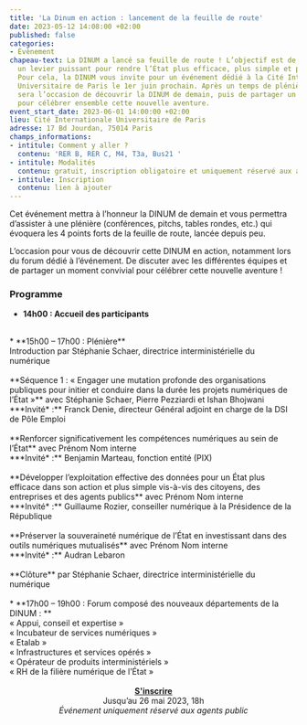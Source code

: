 ```yaml
---
title: 'La Dinum en action : lancement de la feuille de route'
date: 2023-05-12 14:08:00 +02:00
published: false
categories:
- Évènement
chapeau-text: La DINUM a lancé sa feuille de route ! L’objectif est de faire du numérique
  un levier puissant pour rendre l’État plus efficace, plus simple et plus souverain.
  Pour cela, la DINUM vous invite pour un événement dédié à la Cité Internationale
  Universitaire de Paris le 1er juin prochain. Après un temps de plénière, ce rendez-vous
  sera l’occasion de découvrir la DINUM de demain, puis de partager un moment convivial
  pour célébrer ensemble cette nouvelle aventure.
event_start_date: 2023-06-01 14:00:00 +02:00
lieu: Cité Internationale Universitaire de Paris
adresse: 17 Bd Jourdan, 75014 Paris
champs_informations:
- intitule: Comment y aller ?
  contenu: 'RER B, RER C, M4, T3a, Bus21 '
- intitule: Modalités
  contenu: gratuit, inscription obligatoire et uniquement réservé aux agents publics
- intitule: Inscription
  contenu: lien à ajouter
---
```


Cet événement mettra à l’honneur la DINUM de demain et vous permettra d’assister à une plénière (conférences, pitchs, tables rondes, etc.) qui évoquera les 4 points forts de la feuille de route, lancée depuis peu. 

L’occasion pour vous de découvrir cette DINUM en action, notamment lors du forum dédié à l’événement. De discuter avec les différentes équipes et de partager un moment convivial pour célébrer cette nouvelle aventure ! 

### Programme
* **14h00 : Accueil des participants**
<br>
* **15h00 – 17h00 : Plénière**
  <br>Introduction par Stéphanie Schaer, directrice interministérielle du numérique
<br>
<br>**Séquence 1 : « Engager une mutation profonde des organisations publiques pour initier et conduire dans la durée les projets numériques de l’État »** avec Stéphanie Schaer, Pierre Pezziardi et Ishan Bhojwani
  <br>***Invité* :** Franck Denie, directeur Général adjoint en charge de la DSI de Pôle Emploi
<br>
<br>**Renforcer significativement les compétences numériques au sein de l’État** avec Prénom Nom interne
  <br>***Invité* :** Benjamin Marteau, fonction entité (PIX)
<br>
<br>**Développer l’exploitation effective des données pour un État plus efficace dans son action et plus simple vis-à-vis des citoyens, des entreprises et des agents publics** avec Prénom Nom interne
  <br>***Invité* :** Guillaume Rozier, conseiller numérique à la Présidence de la République
<br>
<br>**Préserver la souveraineté numérique de l’État en investissant dans des outils numériques mutualisés** avec Prénom Nom interne
  <br>***Invité* :** Audran Lebaron
<br>
<br>**Clôture** par Stéphanie Schaer, directrice interministérielle du numérique
  <br>
  <br>
* **17h00 – 19h00 : Forum composé des nouveaux départements de la DINUM : **
  <br>« Appui, conseil et expertise »
  <br>« Incubateur de services numériques »
  <br>« Etalab »
  <br>« Infrastructures et services opérés »
  <br>« Opérateur de produits interministériels »
  <br>« RH de la filière numérique de l’État »
  <br>
  <br>

<div align="center">
<a href="lien à ajouter" class="button"><b>S'inscrire</b></a>
<br>Jusqu’au 26 mai 2023, 18h
<br><i>Événement uniquement réservé aux agents public</i>
</div>
<br>
<br>